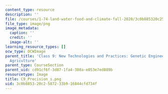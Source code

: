 ```yaml
---
content_type: resource
description: ''
file: /courses/1-74-land-water-food-and-climate-fall-2020/3c0b885320c2587233b916844cfd734f_C9_Precision_s.png
file_type: image/png
image_metadata:
  caption: ''
  credit: ''
  image-alt: ''
learning_resource_types: []
ocw_type: OCWImage
parent_title: 'Class 9: New Technologies and Practices: Genetic Engineering, Precision
  Agriculture'
parent_type: CourseSection
parent_uid: cd91cf6f-3d87-1fa4-380a-e053e7ed889b
resourcetype: Image
title: C9_Precision_s.png
uid: 3c0b8853-20c2-5872-33b9-16844cfd734f
---
```

